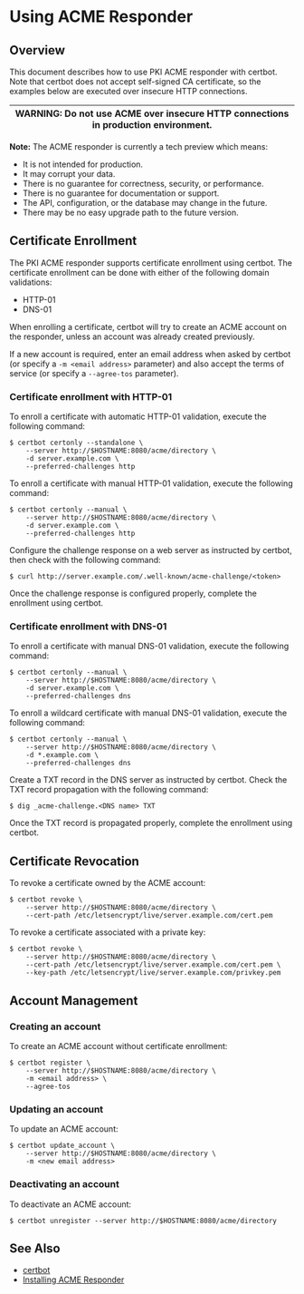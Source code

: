Using ACME Responder
====================

## Overview

This document describes how to use PKI ACME responder with certbot.
Note that certbot does not accept self-signed CA certificate,
so the examples below are executed over insecure HTTP connections.

| WARNING: Do not use ACME over insecure HTTP connections in production environment. |
| --- |

**Note:** The ACME responder is currently a tech preview which means:
* It is not intended for production.
* It may corrupt your data.
* There is no guarantee for correctness, security, or performance.
* There is no guarantee for documentation or support.
* The API, configuration, or the database may change in the future.
* There may be no easy upgrade path to the future version.

## Certificate Enrollment

The PKI ACME responder supports certificate enrollment using certbot.
The certificate enrollment can be done with either of the following domain validations:
* HTTP-01
* DNS-01

When enrolling a certificate, certbot will try to create an ACME account on the responder,
unless an account was already created previously.

If a new account is required, enter an email address when asked by certbot
(or specify a `-m <email address>` parameter) and also accept the terms of service
(or specify a `--agree-tos` parameter).

### Certificate enrollment with HTTP-01

To enroll a certificate with automatic HTTP-01 validation, execute the following command:

```
$ certbot certonly --standalone \
    --server http://$HOSTNAME:8080/acme/directory \
    -d server.example.com \
    --preferred-challenges http
```

To enroll a certificate with manual HTTP-01 validation, execute the following command:

```
$ certbot certonly --manual \
    --server http://$HOSTNAME:8080/acme/directory \
    -d server.example.com \
    --preferred-challenges http
```

Configure the challenge response on a web server as instructed by certbot,
then check with the following command:

```
$ curl http://server.example.com/.well-known/acme-challenge/<token>
```

Once the challenge response is configured properly, complete the enrollment using certbot.

### Certificate enrollment with DNS-01

To enroll a certificate with manual DNS-01 validation, execute the following command:

```
$ certbot certonly --manual \
    --server http://$HOSTNAME:8080/acme/directory \
    -d server.example.com \
    --preferred-challenges dns
```

To enroll a wildcard certificate with manual DNS-01 validation, execute the following command:

```
$ certbot certonly --manual \
    --server http://$HOSTNAME:8080/acme/directory \
    -d *.example.com \
    --preferred-challenges dns
```

Create a TXT record in the DNS server as instructed by certbot.
Check the TXT record propagation with the following command:

```
$ dig _acme-challenge.<DNS name> TXT
```

Once the TXT record is propagated properly, complete the enrollment using certbot.

## Certificate Revocation

To revoke a certificate owned by the ACME account:

```
$ certbot revoke \
    --server http://$HOSTNAME:8080/acme/directory \
    --cert-path /etc/letsencrypt/live/server.example.com/cert.pem
```

To revoke a certificate associated with a private key:

```
$ certbot revoke \
    --server http://$HOSTNAME:8080/acme/directory \
    --cert-path /etc/letsencrypt/live/server.example.com/cert.pem \
    --key-path /etc/letsencrypt/live/server.example.com/privkey.pem
```

## Account Management

### Creating an account

To create an ACME account without certificate enrollment:

```
$ certbot register \
    --server http://$HOSTNAME:8080/acme/directory \
    -m <email address> \
    --agree-tos
```

### Updating an account

To update an ACME account:

```
$ certbot update_account \
    --server http://$HOSTNAME:8080/acme/directory \
    -m <new email address>
```

### Deactivating an account

To deactivate an ACME account:

```
$ certbot unregister --server http://$HOSTNAME:8080/acme/directory
```

## See Also

* [certbot](https://certbot.eff.org)
* [Installing ACME Responder](../../installation/acme/Installing_ACME_Responder.md)
